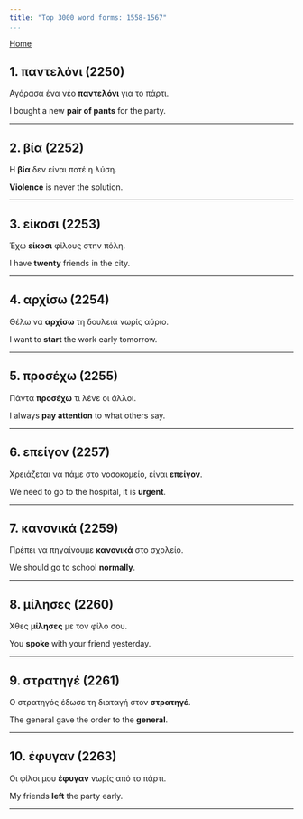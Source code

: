 ```yaml
---
title: "Top 3000 word forms: 1558-1567"
...
```


[Home](./) 

## 1. παντελόνι (2250)

Αγόρασα ένα νέο **παντελόνι** για το πάρτι.  

I bought a new **pair of pants** for the party.

---

## 2. βία (2252)

Η **βία** δεν είναι ποτέ η λύση.

**Violence** is never the solution.

---

## 3. είκοσι (2253)

Έχω **είκοσι** φίλους στην πόλη.  

I have **twenty** friends in the city.

---

## 4. αρχίσω (2254)

Θέλω να **αρχίσω** τη δουλειά νωρίς αύριο.  

I want to **start** the work early tomorrow.

---

## 5. προσέχω (2255)

Πάντα **προσέχω** τι λένε οι άλλοι.  

I always **pay attention** to what others say.

---

## 6. επείγον (2257)

Χρειάζεται να πάμε στο νοσοκομείο, είναι **επείγον**.  

We need to go to the hospital, it is **urgent**.

---

## 7. κανονικά (2259)

Πρέπει να πηγαίνουμε **κανονικά** στο σχολείο.

We should go to school **normally**.

---

## 8. μίλησες (2260)

Χθες **μίλησες** με τον φίλο σου.  

You **spoke** with your friend yesterday.

---

## 9. στρατηγέ (2261)

Ο στρατηγός έδωσε τη διαταγή στον **στρατηγέ**.  

The general gave the order to the **general**.

---

## 10. έφυγαν (2263)

Οι φίλοι μου **έφυγαν** νωρίς από το πάρτι.  

My friends **left** the party early.

---

